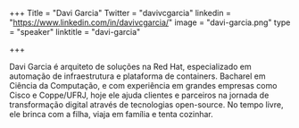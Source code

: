 +++
Title = "Davi Garcia"
Twitter = "davivcgarcia"
linkedin = "https://www.linkedin.com/in/davivcgarcia/"
image = "davi-garcia.png"
type = "speaker"
linktitle = "davi-garcia"

+++

Davi Garcia é arquiteto de soluções na Red Hat, especializado em automação de infraestrutura e plataforma de containers. Bacharel em Ciência da Computação, e com experiência em grandes empresas como Cisco e Coppe/UFRJ, hoje ele ajuda clientes e parceiros na jornada de transformação digital através de tecnologias open-source. No tempo livre, ele brinca com a filha, viaja em família e tenta cozinhar.
